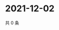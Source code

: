 # 2021-12-02

共 0 条

<!-- BEGIN WEIBO -->
<!-- 最后更新时间 Thu Dec 02 2021 01:17:17 GMT+0800 (China Standard Time) -->

<!-- END WEIBO -->
